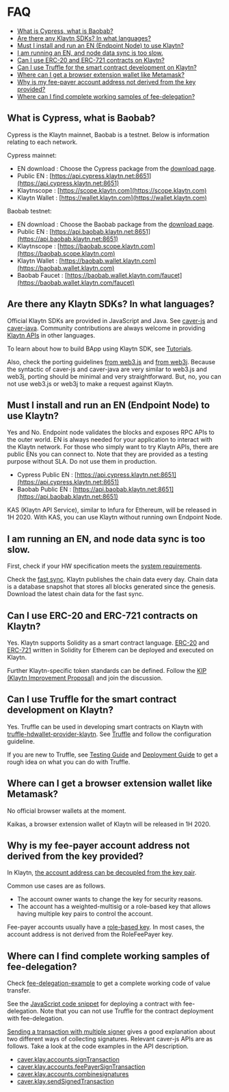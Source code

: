 # FAQ

* [What is Cypress, what is Baobab?](faq.md#what-is-cypress-what-is-baobab)
* [Are there any Klaytn SDKs? In what languages?](faq.md#klaytn-sdks)
* [Must I install and run an EN \(Endpoint Node\) to use Klaytn?](faq.md#must-i-install-and-run-en)
* [I am running an EN, and node data sync is too slow.](faq.md#node-data-sync-is-too-slow)
* [Can I use ERC-20 and ERC-721 contracts on Klaytn?](faq.md#can-i-use-erc-20-and-erc-721)
* [Can I use Truffle for the smart contract development on Klaytn?](faq.md#can-i-use-truffle)
* [Where can I get a browser extension wallet like Metamask?](faq.md#where-can-i-get-a-browser-extension-wallet)
* [Why is my fee-payer account address not derived from the key provided?](faq.md#account-address-is-not-derived-from-the-key)
* [Where can I find complete working samples of fee-delegation?](faq.md#fee-delegation-samples)

## What is Cypress, what is Baobab? <a id="what-is-cypress-what-is-baobab"></a>

Cypress is the Klaytn mainnet, Baobab is a testnet. Below is information relating to each network.

Cypress mainnet:

* EN download : Choose the Cypress package from the [download page](../node/endpoint-node/installation-guide/download.md).
* Public EN : [https://api.cypress.klaytn.net:8651](https://api.cypress.klaytn.net:8651)
* Klaytnscope : [https://scope.klaytn.com](https://scope.klaytn.com)
* Klaytn Wallet : [https://wallet.klaytn.com](https://wallet.klaytn.com)

Baobab testnet:

* EN download : Choose the Baobab package from the [download page](../node/endpoint-node/installation-guide/download.md).
* Public EN : [https://api.baobab.klaytn.net:8651](https://api.baobab.klaytn.net:8651)
* Klaytnscope : [https://baobab.scope.klaytn.com](https://baobab.scope.klaytn.com)
* Klaytn Wallet : [https://baobab.wallet.klaytn.com](https://baobab.wallet.klaytn.com)
* Baobab Faucet : [https://baobab.wallet.klaytn.com/faucet](https://baobab.wallet.klaytn.com/faucet)

## Are there any Klaytn SDKs? In what languages? <a id="klaytn-sdks"></a>

Official Klaytn SDKs are provided in JavaScript and Java. See [caver-js](../bapp/sdk/caver-js/) and [caver-java](../bapp/sdk/caver-java/). Community contributions are always welcome in providing [Klaytn APIs](../bapp/json-rpc/) in other languages.

To learn about how to build BApp using Klaytn SDK, see [Tutorials](../bapp/tutorials/).

Also, check the porting guidelines [from web3.js](../bapp/sdk/caver-js/v1.4.1/porting-from-web3.js.md) and [from web3j](https://github.com/ground-x/klaytn-docs/tree/e170a0051063b70cd899aa5d7c6a959fdc1d9392/docs/bapp/sdk/caver-java/porting-from-web3j.md). Because the syntactic of caver-js and caver-java are very similar to web3.js and web3j, porting should be minimal and very straightforward. But, no, you can not use web3.js or web3j to make a request against Klaytn.

## Must I install and run an EN \(Endpoint Node\) to use Klaytn? <a id="must-i-install-and-run-en"></a>

Yes and No. Endpoint node validates the blocks and exposes RPC APIs to the outer world. EN is always needed for your application to interact with the Klaytn network. For those who simply want to try Klaytn APIs, there are public ENs you can connect to. Note that they are provided as a testing purpose without SLA. Do not use them in production.

* Cypress Public EN : [https://api.cypress.klaytn.net:8651](https://api.cypress.klaytn.net:8651)
* Baobab Public EN : [https://api.baobab.klaytn.net:8651](https://api.baobab.klaytn.net:8651)

KAS \(Klaytn API Service\), similar to Infura for Ethereum, will be released in 1H 2020. With KAS, you can use Klaytn without running own Endpoint Node.

## I am running an EN, and node data sync is too slow. <a id="node-data-sync-is-too-slow"></a>

First, check if your HW specification meets the [system requirements](../node/endpoint-node/system-requirements.md).

Check the [fast sync](../node/endpoint-node/installation-guide/configuration.md#fast-sync-optional). Klaytn publishes the chain data every day. Chain data is a database snapshot that stores all blocks generated since the genesis. Download the latest chain data for the fast sync.

## Can I use ERC-20 and ERC-721 contracts on Klaytn? <a id="can-i-use-erc-20-and-erc-721"></a>

Yes. Klaytn supports Solidity as a smart contract language. [ERC-20](../smart-contract/sample-contracts/erc-20/) and [ERC-721](../smart-contract/sample-contracts/erc-721/) written in Solidity for Etherem can be deployed and executed on Klaytn.

Further Klaytn-specific token standards can be defined. Follow the [KIP \(Klaytn Improvement Proposal\)](http://kips.klaytn.com) and join the discussion.

## Can I use Truffle for the smart contract development on Klaytn? <a id="can-i-use-truffle"></a>

Yes. Truffle can be used in developing smart contracts on Klaytn with [truffle-hdwallet-provider-klaytn](https://www.npmjs.com/package/truffle-hdwallet-provider-klaytn). See [Truffle](../smart-contract/ide-and-tools/truffle.md) and follow the configuration guideline.

If you are new to Truffle, see [Testing Guide](../smart-contract/testing-guide.md) and [Deployment Guide](../smart-contract/deploy-guide.md) to get a rough idea on what you can do with Truffle.

## Where can I get a browser extension wallet like Metamask? <a id="where-can-i-get-a-browser-extension-wallet"></a>

No official browser wallets at the moment.

Kaikas, a browser extension wallet of Klaytn will be released in 1H 2020.

## Why is my fee-payer account address not derived from the key provided? <a id="account-address-is-not-derived-from-the-key"></a>

In Klaytn, [the account address can be decoupled from the key pair](../klaytn/design/accounts.md#decoupling-key-pairs-from-addresses).

Common use cases are as follows.

* The account owner wants to change the key for security reasons.
* The account has a weighted-multisig or a role-based key that allows having multiple key pairs to control the account.

Fee-payer accounts usually have a [role-based key](../klaytn/design/accounts.md#accountkeyrolebased). In most cases, the account address is not derived from the RoleFeePayer key.

## Where can I find complete working samples of fee-delegation? <a id="fee-delegation-samples"></a>

Check [fee-delegation-example](../bapp/tutorials/fee-delegation-example.md) to get a complete working code of value transfer.

See the [JavaScript code snippet](https://gist.github.com/w3kim/64a3cf5da58250474f046d4dd7f85cc8) for deploying a contract with fee-delegation. Note that you can not use Truffle for the contract deployment with fee-delegation.

[Sending a transaction with multiple signer](../bapp/sdk/caver-js/v1.4.1/getting-started_1.4.1.md#sending-a-transaction-with-multiple-signer) gives a good explanation about two different ways of collecting signatures. Relevant caver-js APIs are as follows. Take a look at the code examples in the API description.

* [caver.klay.accounts.signTransaction](../bapp/sdk/caver-js/v1.4.1/api-references/caver.klay.accounts.md#signtransaction)
* [caver.klay.accounts.feePayerSignTransaction](../bapp/sdk/caver-js/v1.4.1/api-references/caver.klay.accounts.md#feepayersigntransaction)
* [caver.klay.accounts.combinesignatures](../bapp/sdk/caver-js/v1.4.1/api-references/caver.klay.accounts.md#combinesignatures)
* [caver.klay.sendSignedTransaction](../bapp/sdk/caver-js/v1.4.1/api-references/caver.klay/transaction/#sendsignedtransaction)

